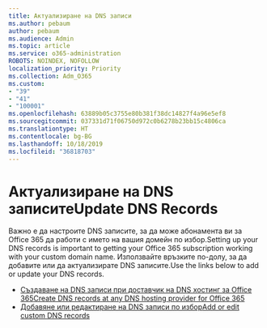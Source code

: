 ```yaml
---
title: Актуализиране на DNS записи
ms.author: pebaum
author: pebaum
ms.audience: Admin
ms.topic: article
ms.service: o365-administration
ROBOTS: NOINDEX, NOFOLLOW
localization_priority: Priority
ms.collection: Adm_O365
ms.custom:
- "39"
- "41"
- "100001"
ms.openlocfilehash: 63889b05c3755e80b381f38dc14827f4a96e5ef8
ms.sourcegitcommit: 037331d71f06750d972c0b6278b23bb15c4806ca
ms.translationtype: HT
ms.contentlocale: bg-BG
ms.lasthandoff: 10/18/2019
ms.locfileid: "36818703"
---
```

# <a name="update-dns-records"></a><span data-ttu-id="faee4-102">Актуализиране на DNS записите</span><span class="sxs-lookup"><span data-stu-id="faee4-102">Update DNS Records</span></span>

<span data-ttu-id="faee4-103">Важно е да настроите DNS записите, за да може абонамента ви за Office 365 да работи с името на вашия домейн по избор.</span><span class="sxs-lookup"><span data-stu-id="faee4-103">Setting up your DNS records is important to getting your Office 365 subscription working with your custom domain name.</span></span> <span data-ttu-id="faee4-104">Използвайте връзките по-долу, за да добавите или да актуализирате DNS записите.</span><span class="sxs-lookup"><span data-stu-id="faee4-104">Use the links below to add or update your DNS records.</span></span>
  
- [<span data-ttu-id="faee4-105">Създаване на DNS записи при доставчик на DNS хостинг за Office 365</span><span class="sxs-lookup"><span data-stu-id="faee4-105">Create DNS records at any DNS hosting provider for Office 365</span></span>](https://docs.microsoft.com/office365/admin/get-help-with-domains/create-dns-records-at-any-dns-hosting-provider)  
- [<span data-ttu-id="faee4-106">Добавяне или редактиране на DNS записи по избор</span><span class="sxs-lookup"><span data-stu-id="faee4-106">Add or edit custom DNS records</span></span>](https://docs.microsoft.com/office365/admin/dns/add-or-edit-custom-dns-records)